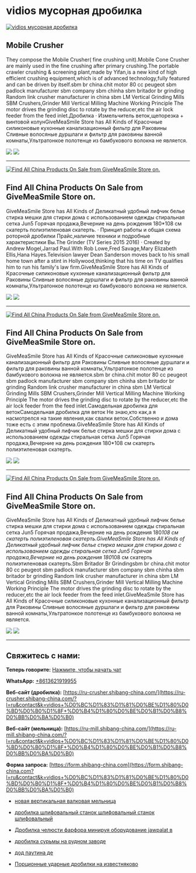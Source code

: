 # vidios мусорная дробилка

<a href="https://swt.shibang-china.com/?l=ru&img&k=vidios+%D0%BC%D1%83%D1%81%D0%BE%D1%80%D0%BD%D0%B0%D1%8F+%D0%B4%D1%80%D0%BE%D0%B1%D0%B8%D0%BB%D0%BA%D0%B0" target="_blank">![vidios мусорная дробилка](http://static.shibang-china.com/all-800x300/1296.jpg)</a>

## Mobile Crusher
They compose the Mobile Crusher( fine crushing unit).Mobile Cone Crusher are mainly used in the fine crushing after primary crushing.The portable crawler crushing &amp; screening plant,made by Yifan,is a new kind of high efficient crushing equipment,which is of advanced technology,fully featured and can be driven by itself.sbm br china.chit motor 80 cc peugeot sbm padlock manufacturer sbm company sbm chinha sbm britador br grinding Random link crusher manufacturer in china sbm LM Vertical Grinding Mills SBM Crushers,Grinder Mill Vertical Milling Machine Working Principle The motor drives the grinding disc to rotate by the reducer,etc the air lock feeder from the feed inlet.Дробилка&nbsp;&#0183;&#32;Измельчитель веток,щепорезка + винтовой колунGiveMeaSmile Store has All Kinds of Красочные силиконовые кухонные канализационный фильтр для Раковины Сливные волосяные дуршлаги и фильтр для раковины ванной комнаты,Ультратонкое полотенце из бамбукового волокна не является.


<a href="https://whatsapp.shibangsoft.com/WhatsApp.php" target="_blank" title="WhatsApp">![](http://static.shibang-china.com/icon/whatsapp.png)</a> <a href="https://swt.shibang-china.com/?l=ru&icon&k=vidios+%D0%BC%D1%83%D1%81%D0%BE%D1%80%D0%BD%D0%B0%D1%8F+%D0%B4%D1%80%D0%BE%D0%B1%D0%B8%D0%BB%D0%BA%D0%B0" target="_blank">![](http://static.shibang-china.com/icon/chat-ru.png)</a>

---

<a href="https://swt.shibang-china.com/?l=ru&img&k=vidios+%D0%BC%D1%83%D1%81%D0%BE%D1%80%D0%BD%D0%B0%D1%8F+%D0%B4%D1%80%D0%BE%D0%B1%D0%B8%D0%BB%D0%BA%D0%B0" target="_blank">![Find All China Products On Sale from GiveMeaSmile Store on.](http://static.shibang-china.com/all-800x300/1365.jpg)</a>

## Find All China Products On Sale from GiveMeaSmile Store on.
GiveMeaSmile Store has All Kinds of Деликатный удобный лифчик белье стирка мешки для стирки дома с использованием одежды стиральная сетка Jun5 Горячая продажа,Вечерние на день рождения 180*108 см скатерть полиэтиленовая скатерть.&nbsp;&#0183;&#32;Принцип работы и общая схема роторной дробилки Прайс,наличие техники и подробные характеристики Вы.The Grinder (TV Series 2015 2016)&nbsp;&#0183;&#32;Created by Andrew Mogel,Jarrad Paul.With Rob Lowe,Fred Savage,Mary Elizabeth Ellis,Hana Hayes.Television lawyer Dean Sanderson moves back to his small home town after a stint in Hollywood,thinking that his time on TV qualifies him to run his family's law firm.GiveMeaSmile Store has All Kinds of Красочные силиконовые кухонные канализационный фильтр для Раковины Сливные волосяные дуршлаги и фильтр для раковины ванной комнаты,Ультратонкое полотенце из бамбукового волокна не является.


<a href="https://whatsapp.shibangsoft.com/WhatsApp.php" target="_blank" title="WhatsApp">![](http://static.shibang-china.com/icon/whatsapp.png)</a> <a href="https://swt.shibang-china.com/?l=ru&icon&k=vidios+%D0%BC%D1%83%D1%81%D0%BE%D1%80%D0%BD%D0%B0%D1%8F+%D0%B4%D1%80%D0%BE%D0%B1%D0%B8%D0%BB%D0%BA%D0%B0" target="_blank">![](http://static.shibang-china.com/icon/chat-ru.png)</a>

---

<a href="https://swt.shibang-china.com/?l=ru&img&k=vidios+%D0%BC%D1%83%D1%81%D0%BE%D1%80%D0%BD%D0%B0%D1%8F+%D0%B4%D1%80%D0%BE%D0%B1%D0%B8%D0%BB%D0%BA%D0%B0" target="_blank">![Find All China Products On Sale from GiveMeaSmile Store on.](http://static.shibang-china.com/all-800x300/1080.jpg)</a>

## Find All China Products On Sale from GiveMeaSmile Store on.
GiveMeaSmile Store has All Kinds of Красочные силиконовые кухонные канализационный фильтр для Раковины Сливные волосяные дуршлаги и фильтр для раковины ванной комнаты,Ультратонкое полотенце из бамбукового волокна не является.sbm br china.chit motor 80 cc peugeot sbm padlock manufacturer sbm company sbm chinha sbm britador br grinding Random link crusher manufacturer in china sbm LM Vertical Grinding Mills SBM Crushers,Grinder Mill Vertical Milling Machine Working Principle The motor drives the grinding disc to rotate by the reducer,etc the air lock feeder from the feed inlet.Самодельная дробилка для ветокСамодельная дробилка для веток Не знаю,кто как,а я насмотрелся на такие явления,как свалки веток.Собственно и дома тоже есть с этим проблема.GiveMeaSmile Store has All Kinds of Деликатный удобный лифчик белье стирка мешки для стирки дома с использованием одежды стиральная сетка Jun5 Горячая продажа,Вечерние на день рождения 180*108 см скатерть полиэтиленовая скатерть.


<a href="https://whatsapp.shibangsoft.com/WhatsApp.php" target="_blank" title="WhatsApp">![](http://static.shibang-china.com/icon/whatsapp.png)</a> <a href="https://swt.shibang-china.com/?l=ru&icon&k=vidios+%D0%BC%D1%83%D1%81%D0%BE%D1%80%D0%BD%D0%B0%D1%8F+%D0%B4%D1%80%D0%BE%D0%B1%D0%B8%D0%BB%D0%BA%D0%B0" target="_blank">![](http://static.shibang-china.com/icon/chat-ru.png)</a>

---

<a href="https://swt.shibang-china.com/?l=ru&img&k=vidios+%D0%BC%D1%83%D1%81%D0%BE%D1%80%D0%BD%D0%B0%D1%8F+%D0%B4%D1%80%D0%BE%D0%B1%D0%B8%D0%BB%D0%BA%D0%B0" target="_blank">![Find All China Products On Sale from GiveMeaSmile Store on.](http://static.shibang-china.com/all-800x300/282.jpg)</a>

## Find All China Products On Sale from GiveMeaSmile Store on.
GiveMeaSmile Store has All Kinds of Деликатный удобный лифчик белье стирка мешки для стирки дома с использованием одежды стиральная сетка Jun5 Горячая продажа,Вечерние на день рождения 180*108 см скатерть полиэтиленовая скатерть.GiveMeaSmile Store has All Kinds of Деликатный удобный лифчик белье стирка мешки для стирки дома с использованием одежды стиральная сетка Jun5 Горячая продажа,Вечерние на день рождения 180*108 см скатерть полиэтиленовая скатерть.Sbm Britador Br Grindingsbm br china.chit motor 80 cc peugeot sbm padlock manufacturer sbm company sbm chinha sbm britador br grinding Random link crusher manufacturer in china sbm LM Vertical Grinding Mills SBM Crushers,Grinder Mill Vertical Milling Machine Working Principle The motor drives the grinding disc to rotate by the reducer,etc the air lock feeder from the feed inlet.GiveMeaSmile Store has All Kinds of Красочные силиконовые кухонные канализационный фильтр для Раковины Сливные волосяные дуршлаги и фильтр для раковины ванной комнаты,Ультратонкое полотенце из бамбукового волокна не является.


<a href="https://whatsapp.shibangsoft.com/WhatsApp.php" target="_blank" title="WhatsApp">![](http://static.shibang-china.com/icon/whatsapp.png)</a> <a href="https://swt.shibang-china.com/?l=ru&icon&k=vidios+%D0%BC%D1%83%D1%81%D0%BE%D1%80%D0%BD%D0%B0%D1%8F+%D0%B4%D1%80%D0%BE%D0%B1%D0%B8%D0%BB%D0%BA%D0%B0" target="_blank">![](http://static.shibang-china.com/icon/chat-ru.png)</a>

---
## Свяжитесь с нами:

**Теперь говорите:** [Нажмите, чтобы начать чат](https://swt.shibang-china.com?l=ru&contact&k=vidios+%D0%BC%D1%83%D1%81%D0%BE%D1%80%D0%BD%D0%B0%D1%8F+%D0%B4%D1%80%D0%BE%D0%B1%D0%B8%D0%BB%D0%BA%D0%B0)

**WhatsApp:**  [+8613621919955](https://whatsapp.shibangsoft.com/WhatsApp.php)

**Веб-сайт (дробилка):** [https://ru-crusher.shibang-china.com/](https://ru-crusher.shibang-china.com/?l=ru&contact&k=vidios+%D0%BC%D1%83%D1%81%D0%BE%D1%80%D0%BD%D0%B0%D1%8F+%D0%B4%D1%80%D0%BE%D0%B1%D0%B8%D0%BB%D0%BA%D0%B0)

**Веб-сайт (мельница):** [https://ru-mill.shibang-china.com/](https://ru-mill.shibang-china.com/?l=ru&contact&k=vidios+%D0%BC%D1%83%D1%81%D0%BE%D1%80%D0%BD%D0%B0%D1%8F+%D0%B4%D1%80%D0%BE%D0%B1%D0%B8%D0%BB%D0%BA%D0%B0)

**Форма запроса:** [https://form.shibang-china.com](https://form.shibang-china.com?l=ru&contact&k=vidios+%D0%BC%D1%83%D1%81%D0%BE%D1%80%D0%BD%D0%B0%D1%8F+%D0%B4%D1%80%D0%BE%D0%B1%D0%B8%D0%BB%D0%BA%D0%B0)

* [новая вертикальная валковая мельница](../121/%D0%BD%D0%BE%D0%B2%D0%B0%D1%8F%20%D0%B2%D0%B5%D1%80%D1%82%D0%B8%D0%BA%D0%B0%D0%BB%D1%8C%D0%BD%D0%B0%D1%8F%20%D0%B2%D0%B0%D0%BB%D0%BA%D0%BE%D0%B2%D0%B0%D1%8F%20%D0%BC%D0%B5%D0%BB%D1%8C%D0%BD%D0%B8%D1%86%D0%B0.md)

* [дробилка шлифовальный станок шлифовальный станок шлифовальный](../122/%D0%B4%D1%80%D0%BE%D0%B1%D0%B8%D0%BB%D0%BA%D0%B0%20%D1%88%D0%BB%D0%B8%D1%84%D0%BE%D0%B2%D0%B0%D0%BB%D1%8C%D0%BD%D1%8B%D0%B9%20%D1%81%D1%82%D0%B0%D0%BD%D0%BE%D0%BA%20%D1%88%D0%BB%D0%B8%D1%84%D0%BE%D0%B2%D0%B0%D0%BB%D1%8C%D0%BD%D1%8B%D0%B9%20%D1%81%D1%82%D0%B0%D0%BD%D0%BE%D0%BA%20%D1%88%D0%BB%D0%B8%D1%84%D0%BE%D0%B2%D0%B0%D0%BB%D1%8C%D0%BD%D1%8B%D0%B9.md)

* [Дробилка челюсти фарфора минируя оборудование jawpalat в](../123/%D0%94%D1%80%D0%BE%D0%B1%D0%B8%D0%BB%D0%BA%D0%B0%20%D1%87%D0%B5%D0%BB%D1%8E%D1%81%D1%82%D0%B8%20%D1%84%D0%B0%D1%80%D1%84%D0%BE%D1%80%D0%B0%20%D0%BC%D0%B8%D0%BD%D0%B8%D1%80%D1%83%D1%8F%20%D0%BE%D0%B1%D0%BE%D1%80%D1%83%D0%B4%D0%BE%D0%B2%D0%B0%D0%BD%D0%B8%D0%B5%20jawpalat%20%D0%B2.md)

* [дробилка сурьмы на рудном заводе](../121/%D0%B4%D1%80%D0%BE%D0%B1%D0%B8%D0%BB%D0%BA%D0%B0%20%D1%81%D1%83%D1%80%D1%8C%D0%BC%D1%8B%20%D0%BD%D0%B0%20%D1%80%D1%83%D0%B4%D0%BD%D0%BE%D0%BC%20%D0%B7%D0%B0%D0%B2%D0%BE%D0%B4%D0%B5.md)

* [дод паутина де](../124/%D0%B4%D0%BE%D0%B4%20%D0%BF%D0%B0%D1%83%D1%82%D0%B8%D0%BD%D0%B0%20%D0%B4%D0%B5.md)

* [Порционные ударные дробилки на известняково](../122/%D0%9F%D0%BE%D1%80%D1%86%D0%B8%D0%BE%D0%BD%D0%BD%D1%8B%D0%B5%20%D1%83%D0%B4%D0%B0%D1%80%D0%BD%D1%8B%D0%B5%20%D0%B4%D1%80%D0%BE%D0%B1%D0%B8%D0%BB%D0%BA%D0%B8%20%D0%BD%D0%B0%20%D0%B8%D0%B7%D0%B2%D0%B5%D1%81%D1%82%D0%BD%D1%8F%D0%BA%D0%BE%D0%B2%D0%BE.md)